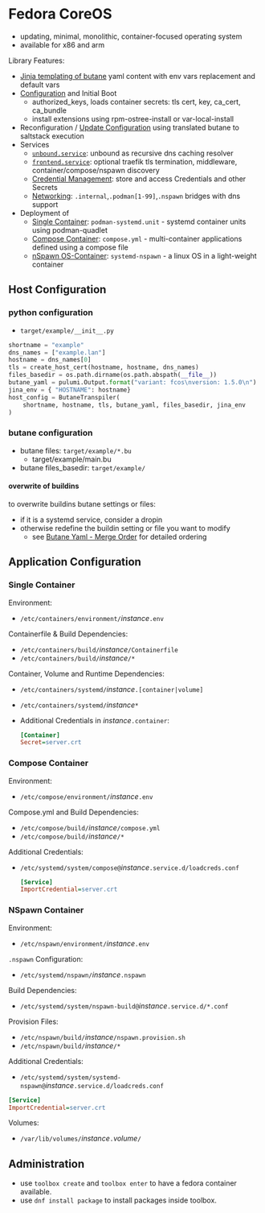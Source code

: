 # Fedora CoreOS

- updating, minimal, monolithic, container-focused operating system
- available for x86 and arm

Library Features:

- [Jinja templating of butane](butane.md) yaml content with env vars replacement and default vars
- [Configuration](#host-configuration) and Initial Boot
    - authorized_keys, loads container secrets: tls cert, key, ca_cert, ca_bundle
    - install extensions using rpm-ostree-install or var-local-install
- Reconfiguration / [Update Configuration](update.md) using translated butane to saltstack execution
- Services
    - [`unbound.service`](networking.md#dns-resolver): unbound as recursive dns caching resolver
    - [`frontend.service`](networking.md#tlshttp-web-frontend): optional traefik tls termination, middleware, container/compose/nspawn discovery
    - [Credential Management](credentials.md): store and access Credentials and other Secrets
    - [Networking](networking.md): `.internal`,`.podman[1-99]`,`.nspawn` bridges with dns support
- Deployment of
    - [Single Container](#single-container): `podman-systemd.unit` - systemd container units using podman-quadlet
    - [Compose Container](#compose-container): `compose.yml` - multi-container applications defined using a compose file
    - [nSpawn OS-Container](#nspawn-container): `systemd-nspawn` - a linux OS in a light-weight container

## Host Configuration

### python configuration
+ `target/example/__init__.py`

```python
shortname = "example"
dns_names = ["example.lan"]
hostname = dns_names[0]
tls = create_host_cert(hostname, hostname, dns_names)
files_basedir = os.path.dirname(os.path.abspath(__file__))
butane_yaml = pulumi.Output.format("variant: fcos\nversion: 1.5.0\n")
jina_env = { "HOSTNAME": hostname}
host_config = ButaneTranspiler(
    shortname, hostname, tls, butane_yaml, files_basedir, jina_env
)
```

### butane configuration

+ butane files: `target/example/*.bu`
    + target/example/main.bu
+ butane files_basedir: `target/example/`

#### overwrite of buildins

to overwrite buildins butane settings or files:

- if it is a systemd service, consider a dropin
- otherwise redefine the buildin setting or file you want to modify
    - see [Butane Yaml - Merge Order](butane.md#merge-order) for detailed ordering


## Application Configuration

### Single Container

Environment:

- `/etc/containers/environment/`*instance*`.env`

Containerfile & Build Dependencies:

- `/etc/containers/build/`*instance*`/Containerfile`
- `/etc/containers/build/`*instance*`/*`

Container, Volume and Runtime Dependencies:

- `/etc/containers/systemd/`*instance*`.[container|volume]`
- `/etc/containers/systemd/`*instance*`*`
- Additional Credentials in *instance*`.container`:

    ```ini
    [Container]
    Secret=server.crt
    ```

### Compose Container

Environment:

- `/etc/compose/environment/`*instance*`.env`

Compose.yml and Build Dependencies:

- `/etc/compose/build/`*instance*`/compose.yml`
- `/etc/compose/build/`*instance*`/*`

Additional Credentials:

- `/etc/systemd/system/compose@`*instance*`.service.d/loadcreds.conf`

    ```ini
    [Service]
    ImportCredential=server.crt
    ```

### NSpawn Container

Environment:

- `/etc/nspawn/environment/`*instance*`.env`

`.nspawn` Configuration:

- `/etc/systemd/nspawn/`*instance*`.nspawn`

Build Dependencies:

- `/etc/systemd/system/nspawn-build@`*instance*`.service.d/*.conf`

Provision Files:

- `/etc/nspawn/build/`*instance*`/nspawn.provision.sh`
- `/etc/nspawn/build/`*instance*`/*`

Additional Credentials:

- `/etc/systemd/system/systemd-nspawn@`*instance*`.service.d/loadcreds.conf`
```ini
[Service]
ImportCredential=server.crt
```

Volumes:
- `/var/lib/volumes/`*instance*`.`*volume*`/`

## Administration

- use `toolbox create` and `toolbox enter` to have a fedora container available.
- use `dnf install package` to install packages inside toolbox.

